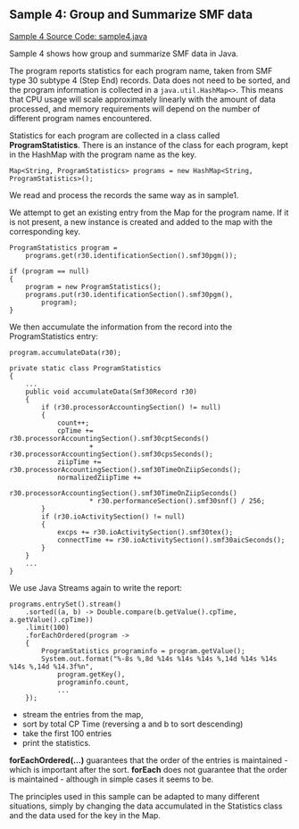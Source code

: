 ## Sample 4: Group and Summarize SMF data

[Sample 4 Source Code: sample4.java](./src/sample4.java)

Sample 4 shows how group and summarize SMF data in Java.

The program reports statistics for each program name, taken from SMF type 30 subtype 4 (Step End) records.
Data does not need to be sorted, and the program information is collected in a `java.util.HashMap<>`.
This means that CPU usage will scale approximately linearly with the amount of data processed, 
and memory requirements will depend on the number of different program names encountered.

Statistics for each program are collected in a class called **ProgramStatistics**.
There is an instance of the class for each program,
kept in the HashMap with the program name as the key.

```
Map<String, ProgramStatistics> programs = new HashMap<String, ProgramStatistics>();
```

We read and process the records the same way as in sample1.

We attempt to get an existing entry from the Map for the program name. 
If it is not present, a new instance is created and added to the map with the corresponding key. 

```
ProgramStatistics program = 
    programs.get(r30.identificationSection().smf30pgm());
        		
if (program == null)
{
    program = new ProgramStatistics();
    programs.put(r30.identificationSection().smf30pgm(),
        program);
}            

```
We then accumulate the information from the record into the ProgramStatistics entry:
```
program.accumulateData(r30);
```

```
private static class ProgramStatistics
{
    ...
    public void accumulateData(Smf30Record r30)
    {        	
        if (r30.processorAccountingSection() != null)
        {
            count++;
            cpTime += r30.processorAccountingSection().smf30cptSeconds()
                    + r30.processorAccountingSection().smf30cpsSeconds();
            ziipTime += r30.processorAccountingSection().smf30TimeOnZiipSeconds();   
            normalizedZiipTime += 
                r30.processorAccountingSection().smf30TimeOnZiipSeconds() 
                    * r30.performanceSection().smf30snf() / 256;
        }
        if (r30.ioActivitySection() != null)
        {
            excps += r30.ioActivitySection().smf30tex();
            connectTime += r30.ioActivitySection().smf30aicSeconds();
        }
    }
    ...
}
```

We use Java Streams again to write the report:
```
programs.entrySet().stream()
    .sorted((a, b) -> Double.compare(b.getValue().cpTime, a.getValue().cpTime))
    .limit(100)
    .forEachOrdered(program ->
    {
        ProgramStatistics programinfo = program.getValue();
        System.out.format("%-8s %,8d %14s %14s %14s %,14d %14s %14s %14s %,14d %14.3f%n", 
            program.getKey(),
            programinfo.count, 
            ...
    });
```
- stream the entries from the map,
- sort by total CP Time (reversing a and b to sort descending)
- take the first 100 entries
- print the statistics.

**forEachOrdered(...)** guarantees that the order of the entries is maintained - which is important after the sort. 
**forEach** does not guarantee that the order is maintained - although in simple cases it seems to be.  

The principles used in this sample can be adapted to many different situations, simply by changing the data
accumulated in the Statistics class and the data used for the key in the Map. 